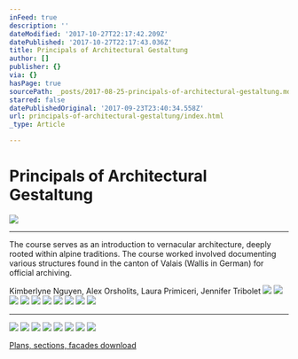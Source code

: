 ```yaml
---
inFeed: true
description: ''
dateModified: '2017-10-27T22:17:42.209Z'
datePublished: '2017-10-27T22:17:43.036Z'
title: Principals of Architectural Gestaltung
author: []
publisher: {}
via: {}
hasPage: true
sourcePath: _posts/2017-08-25-principals-of-architectural-gestaltung.md
starred: false
datePublishedOriginal: '2017-09-23T23:40:34.558Z'
url: principals-of-architectural-gestaltung/index.html
_type: Article

---
```

# Principals of Architectural Gestaltung
![](https://s3-us-west-2.amazonaws.com/the-grid-img/p/459c79ca3bf4ab3ba5d26b1f22af1e3b57ab845b.jpg)

---

The course serves as an introduction to vernacular architecture, deeply rooted within alpine traditions. The course worked involved documenting various structures found in the canton of Valais (Wallis in German) for official archiving.

Kimberlyne Nguyen, Alex Orsholits, Laura Primiceri, Jennifer Tribolet
![](https://s3-us-west-2.amazonaws.com/the-grid-img/p/0c9cba08062bb83d82fbd23f85c493b274178292.jpg)
![](https://the-grid-user-content.s3-us-west-2.amazonaws.com/71717996-4eb0-4248-ad9f-eff04fc03c36.jpg)
![](https://s3-us-west-2.amazonaws.com/the-grid-img/p/895d4c016e5dbdecff912325e7170eb9f7b08b60.jpg)
![](https://s3-us-west-2.amazonaws.com/the-grid-img/p/f3b16b57bf7b9faf52d4db0841a298be638cfdd1.jpg)
![](https://s3-us-west-2.amazonaws.com/the-grid-img/p/728d6449f238f33ebad524d133e81d96434bd18a.jpg)
![](https://s3-us-west-2.amazonaws.com/the-grid-img/p/cc35594b7eaecc9f98aa1893d7cda867a8c92710.jpg)
![](https://s3-us-west-2.amazonaws.com/the-grid-img/p/8aca72231a491f96e970819257249a86929d83ef.jpg)
![](https://s3-us-west-2.amazonaws.com/the-grid-img/p/082c3267e103f7ba45c83d8846db5c08a63729e7.jpg)
![](https://s3-us-west-2.amazonaws.com/the-grid-img/p/7684ae4f2807263b3a7fe57aa8722162aa59d4be.jpg)
![](https://s3-us-west-2.amazonaws.com/the-grid-img/p/b68423c05935d63f7f4fb210e2add6d1afe437d3.jpg)

---

![](https://s3-us-west-2.amazonaws.com/the-grid-img/p/d7e0e79f1dfcd475a191c7405772b30139a64b99.jpg)
![](https://s3-us-west-2.amazonaws.com/the-grid-img/p/6c3d5e95cc944b09967f348f13ca1d76bb59e43e.jpg)
![](https://s3-us-west-2.amazonaws.com/the-grid-img/p/e71e83f1c2c121e1bb8d250dab964377801376ee.jpg)
![](https://imgflo.herokuapp.com/graph/2b2431f8e7ba7b0/cdfdd493bac21419c77f25cdc32743f8/croprotate.jpg?cropheight=7360&cropwidth=4910&degrees=0&input=https%3A%2F%2Fthe-grid-user-content.s3-us-west-2.amazonaws.com%2F579c99d5-e78f-4673-89ff-6d26cdef1bbc.jpg&x=0&y=0)
![](https://s3-us-west-2.amazonaws.com/the-grid-img/p/b70ac933ad7e98e5e02640b1c23c9cf622219c18.jpg)
![](https://s3-us-west-2.amazonaws.com/the-grid-img/p/d561ce5ea2d8bfa7699dd513c0fe9ae3d79144e8.jpg)
![](https://s3-us-west-2.amazonaws.com/the-grid-img/p/70e1f084d2610bbf645659559ca04804cb0bcaa6.jpg)
![](https://imgflo.herokuapp.com/graph/2b2431f8e7ba7b0/fecb37645a6e4b4ad729dff889a767bd/croprotate.jpg?cropheight=4910&cropwidth=7360&degrees=0&input=https%3A%2F%2Fthe-grid-user-content.s3-us-west-2.amazonaws.com%2Fe8ad2dd6-3375-43fa-8b15-05244b71ec70.jpg&x=0&y=0)

[Plans, sections, facades download][0]

[0]: https://drive.google.com/file/d/0Bz-bSUCMZAQ7ZEtGRjE5T0JvWFU/view?usp=sharing "Download"